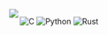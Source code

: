<a href="https://github.com/ReverseSacle">
  <img align="left" src="https://readme-eta-three.vercel.app/api?username=anuraghazra&count_private=true&custom_title=ReverseSacle'%20GitHub%20Stats&bg_color=30,e96443,904e95&title_color=fff&text_color=fff" />
</a>

![C](https://img.shields.io/badge/-C-192133?style=flat-square&logo=c&logoColor=white)
![Python](https://img.shields.io/badge/-Python-192133?style=flat-square&logo=python&logoColor=white)
![Rust](https://img.shields.io/badge/-Rust-192133?style=flat-square&logo=Rust&logoColor=white)
